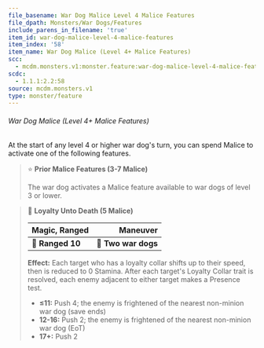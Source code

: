 ```yaml
---
file_basename: War Dog Malice Level 4 Malice Features
file_dpath: Monsters/War Dogs/Features
include_parens_in_filename: 'true'
item_id: war-dog-malice-level-4-malice-features
item_index: '58'
item_name: War Dog Malice (Level 4+ Malice Features)
scc:
  - mcdm.monsters.v1:monster.feature:war-dog-malice-level-4-malice-features
scdc:
  - 1.1.1:2.2:58
source: mcdm.monsters.v1
type: monster/feature
---
```


###### War Dog Malice (Level 4+ Malice Features)

At the start of any level 4 or higher war dog's turn, you can spend Malice to activate one of the following features.

<!-- -->
> ⭐️ **Prior Malice Features (3-7 Malice)**
>
> The war dog activates a Malice feature available to war dogs of level 3 or lower.

<!-- -->
> 🏹 **Loyalty Unto Death (5 Malice)**
>
> | **Magic, Ranged** |        **Maneuver** |
> | ----------------- | ------------------: |
> | **📏 Ranged 10**  | **🎯 Two war dogs** |
>
> **Effect:** Each target who has a loyalty collar shifts up to their speed, then is reduced to 0 Stamina. After each target's Loyalty Collar trait is resolved, each enemy adjacent to either target makes a Presence test.
>
> - **≤11:** Push 4; the enemy is frightened of the nearest non-minion war dog (save ends)
> - **12-16:** Push 2; the enemy is frightened of the nearest non-minion war dog (EoT)
> - **17+:** Push 2

